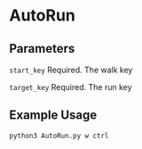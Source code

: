 # AutoRun

## Parameters

`start_key` Required. The walk key

`target_key` Required. The run key

## Example Usage

`python3 AutoRun.py w ctrl`
